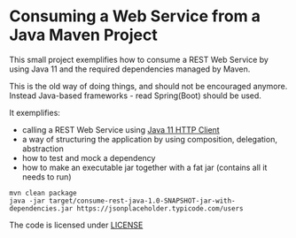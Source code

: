 # Consuming a Web Service from a Java Maven Project

This small project exemplifies how to consume a REST Web Service by using Java 11 and the required dependencies  managed by Maven.

This is the old way of doing things, and should not be encouraged anymore. Instead Java-based frameworks - read Spring(Boot) should be used.

It exemplifies:

* calling a REST Web Service using [Java 11 HTTP Client](https://openjdk.java.net/groups/net/httpclient/intro.html)
* a way of structuring the application by using composition, delegation, abstraction
* how to test and mock a dependency
* how to make an executable jar together with a fat jar (contains all it needs to run)

```
mvn clean package
java -jar target/consume-rest-java-1.0-SNAPSHOT-jar-with-dependencies.jar https://jsonplaceholder.typicode.com/users
```
The code is licensed under [LICENSE](../LICENSE)
